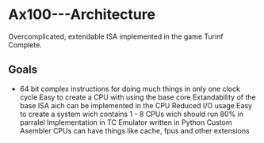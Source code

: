 # Ax100---Architecture
Overcomplicated, extendable ISA implemented in the game Turinf Complete.

## Goals 
- 64 bit
complex instructions for doing much things in only one clock cycle
Easy to create a CPU with using the base core
Extandability of the base ISA aich can be implemented in the CPU
Reduced I/O usage
Easy to create a system wich contains 1 - 8 CPUs wich should run 80% in parralel
Implementation in TC
Emulator written in Python
Custom Asembler
CPUs can have things like cache, fpus and other extensions
